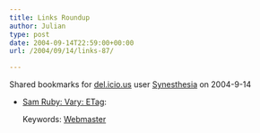 ```yaml
---
title: Links Roundup
author: Julian
type: post
date: 2004-09-14T22:59:00+00:00
url: /2004/09/14/links-87/

---
```

Shared bookmarks for [del.icio.us][1] user  [Synesthesia][2] on 2004-9-14

  * [Sam Ruby: Vary: ETag][3]:
   
    Keywords: [Webmaster][4]

 [1]: http://del.icio.us/
 [2]: http://del.icio.us/synesthesia
 [3]: http://intertwingly.net/blog/2004/09/11/Vary-ETag/ "http://intertwingly.net/blog/2004/09/11/Vary-ETag/"
 [4]: http://del.icio.us/synesthesia/Webmaster